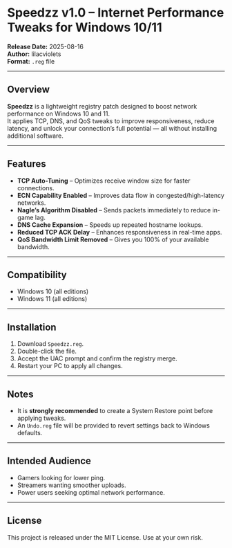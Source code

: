 # Speedzz v1.0 – Internet Performance Tweaks for Windows 10/11

**Release Date:** 2025-08-16  
**Author:** lilacviolets  
**Format:** `.reg` file  

---

## Overview
**Speedzz** is a lightweight registry patch designed to boost network performance on Windows 10 and 11.  
It applies TCP, DNS, and QoS tweaks to improve responsiveness, reduce latency, and unlock your connection’s full potential — all without installing additional software.

---

## Features
- **TCP Auto-Tuning** – Optimizes receive window size for faster connections.
- **ECN Capability Enabled** – Improves data flow in congested/high-latency networks.
- **Nagle’s Algorithm Disabled** – Sends packets immediately to reduce in-game lag.
- **DNS Cache Expansion** – Speeds up repeated hostname lookups.
- **Reduced TCP ACK Delay** – Enhances responsiveness in real-time apps.
- **QoS Bandwidth Limit Removed** – Gives you 100% of your available bandwidth.

---

## Compatibility
- Windows 10 (all editions)
- Windows 11 (all editions)

---

## Installation
1. Download `Speedzz.reg`.
2. Double-click the file.
3. Accept the UAC prompt and confirm the registry merge.
4. Restart your PC to apply all changes.

---

## Notes
- It is **strongly recommended** to create a System Restore point before applying tweaks.
- An `Undo.reg` file will be provided to revert settings back to Windows defaults.

---

## Intended Audience
- Gamers looking for lower ping.
- Streamers wanting smoother uploads.
- Power users seeking optimal network performance.

---

## License
This project is released under the MIT License. Use at your own risk.
